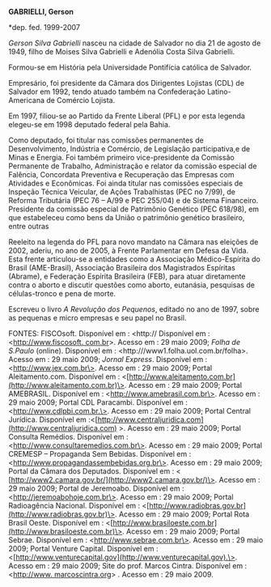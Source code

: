 **GABRIELLI, Gerson**

\*dep. fed. 1999-2007


*Gerson Silva Gabrielli* nasceu na cidade de Salvador no
dia 21 de agosto de 1949, filho de Moises Silva Gabrielli e Adenólia
Costa Silva Gabrielli.

 Formou-se em História pela Universidade Pontifícia
católica de Salvador.

 Empresário, foi presidente da Câmara dos Dirigentes
Lojistas (CDL) de Salvador em 1992, tendo atuado também na Confederação
Latino-Americana de Comércio Lojista.

 Em 1997, filiou-se ao Partido da Frente Liberal (PFL) e
por esta legenda elegeu-se em 1998 deputado federal pela Bahia.

Como deputado, foi titular nas comissões permanentes de Desenvolvimento,
Indústria e Comércio, de Legislação participativa,e de Minas e Energia.
Foi também primeiro vice-presidente da Comissão Permanente de Trabalho,
Administração e relator da comissão especial de Falência, Concordata
Preventiva e Recuperação das Empresas com Atividades e Econômicas. Foi
ainda titular nas comissões especiais de Inspeção Técnica Veicular, de
Ações Trabalhistas (PEC no 7/99), de Reforma Tributária (PEC 76 – A/99
e PEC 255/04) e de Sistema Financeiro. Presidente da comissão especial
de Patrimônio Genético (PEC 618/98), em que estabeleceu como bens da
União o patrimônio genético brasileiro, entre outras

Reeleito na legenda do PFL para novo mandato na Câmara nas eleições de
2002, aderiu, no ano de 2005, à Frente Parlamentar em Defesa da Vida.
Esta frente articulou-se a entidades como a Associação Médico-Espírita
do Brasil (AME-Brasil), Associação Brasileira dos Magistrados Espíritas
(Abrame), e Federação Espírita Brasileira (FEB), para atuar diretamente
contra o aborto e discutir questões como aborto, eutanásia, pesquisas de
células-tronco e pena de morte.

Escreveu o livro *A Revolução dos Pequenos*, editado no ano de 1997,
sobre as pequenas e micro empresas e seu papel no Brasil.

FONTES: FISCOsoft. Disponível em : \<http:// Disponível em :
\<[http://www.fiscosoft. com.br](http://www.fiscosoft.%20com.br)\>.
Acesso em : 29 maio 2009; *Folha de S.Paulo* (online). Disponível em :
\<http:///www1.folha.uol.com.br/folha\>. Acesso em : 29 maio 2009;
*Jornal Express*. Disponível em : \<http://www.jex.com.br\>. Acesso em :
29 maio 2009; Portal Aleitamento.com. Disponível em :
\<[http://www.aleitamento.com.br](http://www.aleitamento.com.br)\>.
Acesso em : 29 maio 2009; Portal AMEBRASIL. Disponível em :
\<http://www.amebrasil.com.br\>. Acesso em : 29 maio 2009; Portal CDL
Paracambi. Disponível em : \<http://www.cdlpbi.com.br.\>. Acesso em : 29
maio 2009; Portal Central Jurídica. Disponível em
:\<[http://www.centraljuridica.com](http://www.centraljuridica.com) \>.
Acesso em : 29 maio 2009; Portal Consulta Remédios. Disponível em :
\<http://www.consultaremedios.com.br\>. Acesso em : 29 maio 2009; Portal
CREMESP – Propaganda Sem Bebidas. Disponível em :
\<http://www.propagandassembebidas.org.br\>. Acesso em : 29 maio 2009;
Portal da Câmara dos Deputados. Disponível em : \<
[http://www2.camara.gov.br/](http://www2.camara.gov.br/)\>. Acesso em :
29 maio 2009; Portal de Jeremoabo. Disponível em :
\<http://jeremoabohoje.com.br\>. Acesso em : 29 maio 2009; Portal
Radioagência Nacional. Disponível em :
\<[http://www.radiobras.gov.br](http://www.radiobras.gov.br)\>. Acesso
em : 29 maio 2009; Portal Rota Brasil Oeste. Disponível em :
\<[http://www.brasiloeste.com.br](http://www.brasiloeste.com.br)\>.
Acesso em : 29 maio 2009; Portal Sebrae. Disponível em :
\<http://www.sebrae.com.br\>. Acesso em : 29 maio 2009; Portal Venture
Capital. Disponível em :
\<[http://www.venturecapital.gov](http://www.venturecapital.gov).\>.
Acesso em : 29 maio 2009; Site do prof. Marcos Cintra. Disponível em :
\<[http://www. marcoscintra.org](http://www.%20marcoscintra.org)\> .
Acesso em : 29 maio 2009.

